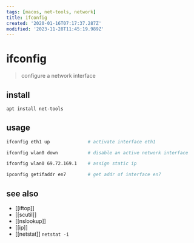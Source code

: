 ```yaml
---
tags: [macos, net-tools, network]
title: ifconfig
created: '2020-01-16T07:17:37.287Z'
modified: '2023-11-28T11:45:19.989Z'
---
```


# ifconfig

> configure a network interface 

## install

```sh
apt install net-tools
```

## usage

```sh
ifconfig eth1 up              # activate interface eth1

ifconfig wlan0 down           # disable an active network interface

ifconfig wlan0 69.72.169.1    # assign static ip

ipconfig getifaddr en7        # get addr of interface en7
```

## see also

- [[iftop]]
- [[scutil]]
- [[nslookup]]
- [[ip]]
- [[netstat]] `netstat -i`
